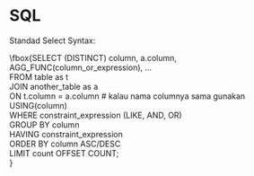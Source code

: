 # SQL

Standad Select Syntax:

\fbox{SELECT (DISTINCT) column, a.column, AGG_FUNC(column_or_expression), … <br>
FROM table as t<br>
    JOIN another_table as a<br>
      ON t.column = a.column                        # kalau nama columnya sama gunakan USING(column) <br>
    WHERE constraint_expression (LIKE, AND, OR) <br>
    GROUP BY column <br>
    HAVING constraint_expression <br>
    ORDER BY column ASC/DESC <br>
    LIMIT count OFFSET COUNT; <br>}
